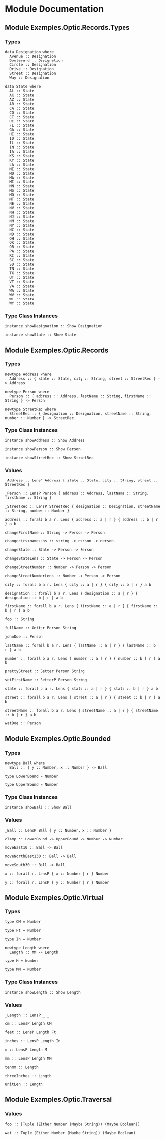 # Module Documentation

## Module Examples.Optic.Records.Types

### Types

    data Designation where
      Avenue :: Designation
      Boulevard :: Designation
      Circle :: Designation
      Drive :: Designation
      Street :: Designation
      Way :: Designation

    data State where
      AL :: State
      AK :: State
      AZ :: State
      AR :: State
      CA :: State
      CO :: State
      CT :: State
      DE :: State
      FL :: State
      GA :: State
      HI :: State
      ID :: State
      IL :: State
      IN :: State
      IA :: State
      KS :: State
      KY :: State
      LA :: State
      ME :: State
      MD :: State
      MA :: State
      MI :: State
      MN :: State
      MS :: State
      MO :: State
      MT :: State
      NE :: State
      NV :: State
      NH :: State
      NJ :: State
      NM :: State
      NY :: State
      NC :: State
      ND :: State
      OH :: State
      OK :: State
      OR :: State
      PA :: State
      RI :: State
      SC :: State
      SD :: State
      TN :: State
      TX :: State
      UT :: State
      VT :: State
      VA :: State
      WA :: State
      WV :: State
      WI :: State
      WY :: State


### Type Class Instances

    instance showDesignation :: Show Designation

    instance showState :: Show State


## Module Examples.Optic.Records

### Types

    newtype Address where
      Address :: { state :: State, city :: String, street :: StreetRec } -> Address

    newtype Person where
      Person :: { address :: Address, lastName :: String, firstName :: String } -> Person

    newtype StreetRec where
      StreetRec :: { designation :: Designation, streetName :: String, number :: Number } -> StreetRec


### Type Class Instances

    instance showAddress :: Show Address

    instance showPerson :: Show Person

    instance showStreetRec :: Show StreetRec


### Values

    _Address :: LensP Address { state :: State, city :: String, street :: StreetRec }

    _Person :: LensP Person { address :: Address, lastName :: String, firstName :: String }

    _StreetRec :: LensP StreetRec { designation :: Designation, streetName :: String, number :: Number }

    address :: forall b a r. Lens { address :: a | r } { address :: b | r } a b

    changeFirstName :: String -> Person -> Person

    changeFirstNameLens :: String -> Person -> Person

    changeState :: State -> Person -> Person

    changeStateLens :: State -> Person -> Person

    changeStreetNumber :: Number -> Person -> Person

    changeStreetNumberLens :: Number -> Person -> Person

    city :: forall b a r. Lens { city :: a | r } { city :: b | r } a b

    designation :: forall b a r. Lens { designation :: a | r } { designation :: b | r } a b

    firstName :: forall b a r. Lens { firstName :: a | r } { firstName :: b | r } a b

    foo :: String

    fullName :: Getter Person String

    johnDoe :: Person

    lastName :: forall b a r. Lens { lastName :: a | r } { lastName :: b | r } a b

    number :: forall b a r. Lens { number :: a | r } { number :: b | r } a b

    prettyStreet :: Getter Person String

    setFirstName :: SetterP Person String

    state :: forall b a r. Lens { state :: a | r } { state :: b | r } a b

    street :: forall b a r. Lens { street :: a | r } { street :: b | r } a b

    streetName :: forall b a r. Lens { streetName :: a | r } { streetName :: b | r } a b

    watDoe :: Person


## Module Examples.Optic.Bounded

### Types

    newtype Ball where
      Ball :: { y :: Number, x :: Number } -> Ball

    type LowerBound = Number

    type UpperBound = Number


### Type Class Instances

    instance showBall :: Show Ball


### Values

    _Ball :: LensP Ball { y :: Number, x :: Number }

    clamp :: LowerBound -> UpperBound -> Number -> Number

    moveEast10 :: Ball -> Ball

    moveNorthEast130 :: Ball -> Ball

    moveSouth30 :: Ball -> Ball

    x :: forall r. LensP { x :: Number | r } Number

    y :: forall r. LensP { y :: Number | r } Number


## Module Examples.Optic.Virtual

### Types

    type CM = Number

    type Ft = Number

    type In = Number

    newtype Length where
      Length :: MM -> Length

    type M = Number

    type MM = Number


### Type Class Instances

    instance showLength :: Show Length


### Values

    _Length :: LensP _ _

    cm :: LensP Length CM

    feet :: LensP Length Ft

    inches :: LensP Length In

    m :: LensP Length M

    mm :: LensP Length MM

    tenmm :: Length

    threeInches :: Length

    unitLen :: Length


## Module Examples.Optic.Traversal

### Values

    foo :: [Tuple (Either Number (Maybe String)) (Maybe Boolean)]

    wat :: Tuple (Either Number (Maybe String)) (Maybe Boolean)



